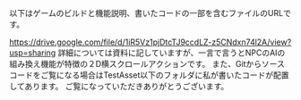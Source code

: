
以下はゲームのビルドと機能説明、書いたコードの一部を含むファイルのURLです。

https://drive.google.com/file/d/1iR5Vz1pjDtcTJ9ccdLZ-z5CNdxn74l2A/view?usp=sharing
詳細については資料に記していますが、一言で言うとNPCのAIの組み換え機能が特徴の２D横スクロールアクションです。
また、Gitからソースコードをご覧になる場合はTestAsset以下のフォルダに私が書いたコードが配置してあります。
ご覧になっていただきありがとうございます。
